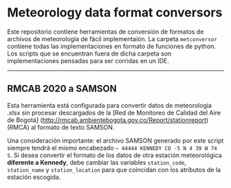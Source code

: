 # Meteorology data format conversors

Este repositorio contiene herramientas de conversión de formatos de archivos de meteorología de fácil implementaión. La carpeta  `metconversor` contiene todas las implementaciones en formato de funciones de python. Los scripts que se encuentran fuera de dicha carpeta son implementaciones pensadas para ser corridas en un IDE.

---
## RMCAB 2020 a SAMSON
Esta herramienta está configurada para convertir datos de meteorología .xlsx sin procesar descargados de la [Red de Monitoreo de Calidad del Aire de Bogotá] (http://rmcab.ambientebogota.gov.co/Report/stationreport) (RMCA) al formato de texto SAMSON.

Una consideración importante: el archivo SAMSON generado por este script siempre tendrá el mismo encabezado `~ 44444 KENNEDY CO -5 N 4 39 W 74 5`. Si desea convertir el formato de los datos de otra estación meteorológica **diferente a Kennedy**, debe cambiar las variables `station_code`, `station_name` y `station_location` para que coincidan con los atributos de la estación escogida.